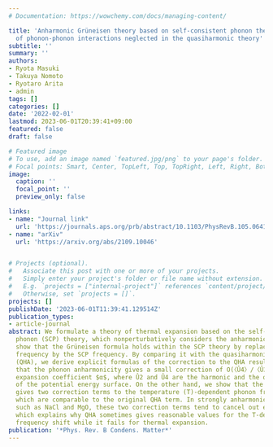 ```yaml
---
# Documentation: https://wowchemy.com/docs/managing-content/

title: 'Anharmonic Grüneisen theory based on self-consistent phonon theory: Impact
  of phonon-phonon interactions neglected in the quasiharmonic theory'
subtitle: ''
summary: ''
authors:
- Ryota Masuki
- Takuya Nomoto
- Ryotaro Arita
- admin
tags: []
categories: []
date: '2022-02-01'
lastmod: 2023-06-01T20:39:41+09:00
featured: false
draft: false

# Featured image
# To use, add an image named `featured.jpg/png` to your page's folder.
# Focal points: Smart, Center, TopLeft, Top, TopRight, Left, Right, BottomLeft, Bottom, BottomRight.
image:
  caption: ''
  focal_point: ''
  preview_only: false

links:
- name: "Journal link"
  url: 'https://journals.aps.org/prb/abstract/10.1103/PhysRevB.105.064112'
- name: "arXiv"
  url: 'https://arxiv.org/abs/2109.10046'


# Projects (optional).
#   Associate this post with one or more of your projects.
#   Simply enter your project's folder or file name without extension.
#   E.g. `projects = ["internal-project"]` references `content/project/deep-learning/index.md`.
#   Otherwise, set `projects = []`.
projects: []
publishDate: '2023-06-01T11:39:41.129514Z'
publication_types:
- article-journal
abstract: We formulate a theory of thermal expansion based on the self-consistent
  phonon (SCP) theory, which nonperturbatively considers the anharmonic effect. We
  show that the Grüneisen formula holds within the SCP theory by replacing the phonon
  frequency by the SCP frequency. By comparing it with the quasiharmonic approximation
  (QHA), we derive explicit formulas of the correction to the QHA result. We show
  that the phonon anharmonicity gives a small correction of O(〈Û4〉/〈Û2〉) to the thermal
  expansion coefficient $α$, where Û2 and Û4 are the harmonic and the quartic terms
  of the potential energy surface. On the other hand, we show that the phonon anharmonicity
  gives two correction terms to the temperature (T)-dependent phonon frequency shift
  which are comparable to the original QHA term. In strongly anharmonic materials
  such as NaCl and MgO, these two correction terms tend to cancel out each other,
  which explains why QHA sometimes gives reasonable values for the T-dependent phonon
  frequency shift while it fails for thermal expansion.
publication: '*Phys. Rev. B Condens. Matter*'
---
```


